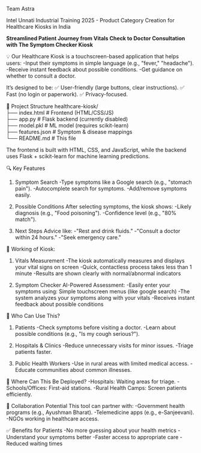 Team Astra 

Intel Unnati Industrial Training 2025 - Product Category Creation for Healthcare Kiosks in India

**Streamlined Patient Journey from Vitals Check to Doctor Consultation with The Symptom Checker Kiosk**

💡 Our Healthcare Kiosk is a touchscreen-based application that helps users:
   -Input their symptoms in simple language (e.g., "fever," "headache").
   -Receive instant feedback about possible conditions.
   -Get guidance on whether to consult a doctor.

It’s designed to be:
✅ User-friendly (large buttons, clear instructions).
✅ Fast (no login or paperwork).
✅ Privacy-focused.

📂 Project Structure
healthcare-kiosk/  
├── index.html          # Frontend (HTML/CSS/JS)  
├── app.py              # Flask backend (currently disabled)  
├── model.pkl           # ML model (requires scikit-learn)  
├── features.json       # Symptom & disease mappings  
└── README.md           # This file  

The frontend is built with HTML, CSS, and JavaScript, while the backend uses Flask + scikit-learn for machine learning predictions.


🔍 Key Features
 1. Symptom Search
   -Type symptoms like a Google search (e.g., "stomach pain").
   -Autocomplete search for symptoms.
   -Add/remove symptoms easily.

 2. Possible Conditions
 After selecting symptoms, the kiosk shows:
   -Likely diagnosis (e.g., "Food poisoning").
   -Confidence level (e.g., "80% match").

 3. Next Steps
   Advice like:
   -"Rest and drink fluids."
   -"Consult a doctor within 24 hours."
   -"Seek emergency care."

🌟 Working of Kiosk:
 1. Vitals Measurement
   -The kiosk automatically measures and displays your vital signs on screen
   -Quick, contactless process takes less than 1 minute
   -Results are shown clearly with normal/abnormal indicators

 2. Symptom Checker
   AI-Powered Assessment:
   -Easily enter your symptoms using:
    Simple touchscreen menus (like google search)
   -The system analyzes your symptoms along with your vitals
   -Receives instant feedback about possible conditions

👥 Who Can Use This?
 1. Patients
   -Check symptoms before visiting a doctor.
   -Learn about possible conditions (e.g., "Is my cough serious?").

 2. Hospitals & Clinics
   -Reduce unnecessary visits for minor issues.
   -Triage patients faster.

 3. Public Health Workers
   -Use in rural areas with limited medical access.
   -Educate communities about common illnesses.

🏢 Where Can This Be Deployed?
   -Hospitals: Waiting areas for triage.
   -Schools/Offices: First-aid stations.
   -Rural Health Camps: Screen patients efficiently.

🤝 Collaboration Potential
   This tool can partner with:
   -Government health programs (e.g., Ayushman Bharat).
   -Telemedicine apps (e.g., e-Sanjeevani).
   -NGOs working in healthcare access.

✅ Benefits for Patients
    -No more guessing about your health metrics
    -Understand your symptoms better
    -Faster access to appropriate care
    -Reduced waiting times
